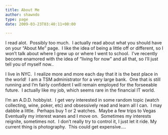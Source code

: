 ```yaml
---
title: About Me
author: shawndo
type: page
date: 2009-03-23T03:40:11+00:00

---
```

I read alot.  Possibly too much.  I actually read about what you should have on your &#8220;About Me&#8221; page.  I like the idea of being a little off or different, so I won&#8217;t talk about where I grew up or where I went to school.  I&#8217;ve recently become enamored with the idea of &#8220;living for now&#8221; and all that, so I&#8217;ll just tell you of myself now..

I live in NYC.  I realize more and more each day that it is the best place in the world!  I am a TSM administrator for a very large bank.  One that is still running and I&#8217;m fairly confident I will remain employed for the forseeable future.  I actually like my job, which seems rare in the financial IT world.

I&#8217;m an A.D.D. hobbyist.  I get very interested in some random topic (watch collecting, wine, poker, etc) and obsessively read and learn all I can.  I may dabble a little.  Perhaps buy 1 or 2 watches.  Maybe a few trips to Vegas  Eventually my interest wanes and I move on.  Sometimes my interests reignite, sometimes not.  I don&#8217;t really try to control it, I just let it ride. My current thing is photography.  This could get expensive&#8230;.